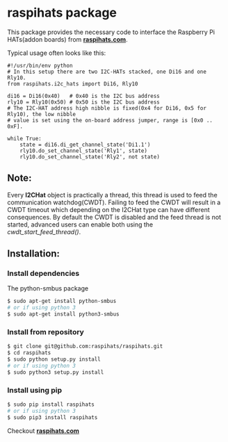 # raspihats package

This package provides the necessary code to interface the Raspberry Pi HATs(addon boards) from [**raspihats.com**](http://www.raspihats.com/).


Typical usage often looks like this:

    #!/usr/bin/env python
    # In this setup there are two I2C-HATs stacked, one Di16 and one Rly10.
    from raspihats.i2c_hats import Di16, Rly10
    
    di16 = Di16(0x40)   # 0x40 is the I2C bus address
    rly10 = Rly10(0x50) # 0x50 is the I2C bus address
    # The I2C-HAT address high nibble is fixed(0x4 for Di16, 0x5 for Rly10), the low nibble
    # value is set using the on-board address jumper, range is [0x0 .. 0xF].
    
    while True:
        state = di16.di_get_channel_state('Di1.1')
        rly10.do_set_channel_state('Rly1', state)
        rly10.do_set_channel_state('Rly2', not state)

## Note:

Every **I2CHat** object is practically a thread, this thread is used to feed the communication watchdog(CWDT). Failing to feed the CWDT will result in a CWDT timeout which depending on the I2CHat type can have different consequences.
By default the CWDT is disabled and the feed thread is not started, advanced users can enable both using the _cwdt_start_feed_thread()_.

## Installation:
### Install dependencies
The python-smbus package
```sh
$ sudo apt-get install python-smbus
# or if using python 3
$ sudo apt-get install python3-smbus
```

### Install from repository
```sh
$ git clone git@github.com:raspihats/raspihats.git
$ cd raspihats
$ sudo python setup.py install
# or if using python 3
$ sudo python3 setup.py install
```

### Install using pip
```sh
$ sudo pip install raspihats
# or if using python 3
$ sudo pip3 install raspihats
```

Checkout [**raspihats.com**](http://www.raspihats.com/)